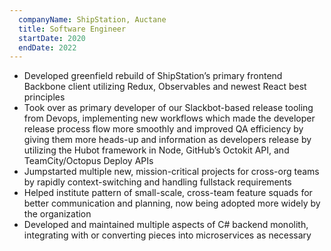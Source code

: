 ```yaml
---
  companyName: ShipStation, Auctane
  title: Software Engineer
  startDate: 2020
  endDate: 2022
---
```


- Developed greenfield rebuild of ShipStation’s primary frontend Backbone client utilizing Redux, Observables and newest React best principles
- Took over as primary developer of our Slackbot-based release tooling from Devops, implementing new workflows which made the developer release process flow more smoothly and improved QA efficiency by giving them more heads-up and information as developers release by utilizing the Hubot framework in Node, GitHub’s Octokit API, and TeamCity/Octopus Deploy APIs
- Jumpstarted multiple new, mission-critical projects for cross-org teams by rapidly context-switching and handling fullstack requirements
- Helped institute pattern of small-scale, cross-team feature squads for better communication and planning, now being adopted more widely by the organization
- Developed and maintained multiple aspects of C# backend monolith, integrating with or converting pieces into microservices as necessary